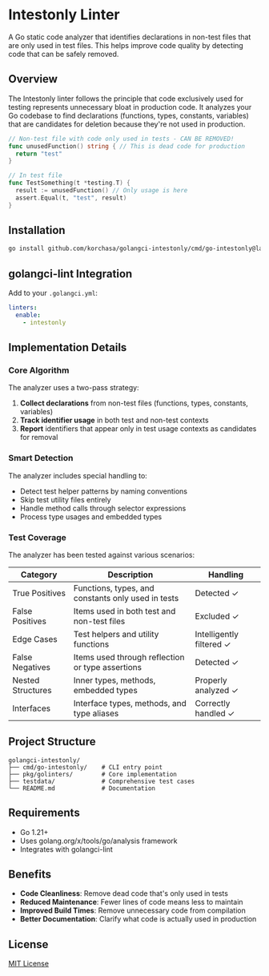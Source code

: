 # Intestonly Linter

A Go static code analyzer that identifies declarations in non-test files that are only used in test files. This helps improve code quality by detecting code that can be safely removed.

## Overview

The Intestonly linter follows the principle that code exclusively used for testing represents unnecessary bloat in production code. It analyzes your Go codebase to find declarations (functions, types, constants, variables) that are candidates for deletion because they're not used in production.

```go
// Non-test file with code only used in tests - CAN BE REMOVED!
func unusedFunction() string { // This is dead code for production
  return "test"
}

// In test file
func TestSomething(t *testing.T) {
  result := unusedFunction() // Only usage is here
  assert.Equal(t, "test", result)
}
```

## Installation

```bash
go install github.com/korchasa/golangci-intestonly/cmd/go-intestonly@latest
```

## golangci-lint Integration

Add to your `.golangci.yml`:

```yaml
linters:
  enable:
    - intestonly
```

## Implementation Details

### Core Algorithm

The analyzer uses a two-pass strategy:
1. **Collect declarations** from non-test files (functions, types, constants, variables)
2. **Track identifier usage** in both test and non-test contexts
3. **Report** identifiers that appear only in test usage contexts as candidates for removal

### Smart Detection

The analyzer includes special handling to:
- Detect test helper patterns by naming conventions
- Skip test utility files entirely
- Handle method calls through selector expressions
- Process type usages and embedded types

### Test Coverage

The analyzer has been tested against various scenarios:

| Category | Description | Handling |
|----------|-------------|----------|
| True Positives | Functions, types, and constants only used in tests | Detected ✓ |
| False Positives | Items used in both test and non-test files | Excluded ✓ |
| Edge Cases | Test helpers and utility functions | Intelligently filtered ✓ |
| False Negatives | Items used through reflection or type assertions | Detected ✓ |
| Nested Structures | Inner types, methods, embedded types | Properly analyzed ✓ |
| Interfaces | Interface types, methods, and type aliases | Correctly handled ✓ |

## Project Structure

```
golangci-intestonly/
├── cmd/go-intestonly/    # CLI entry point
├── pkg/golinters/        # Core implementation
├── testdata/             # Comprehensive test cases
└── README.md             # Documentation
```

## Requirements

- Go 1.21+
- Uses golang.org/x/tools/go/analysis framework
- Integrates with golangci-lint

## Benefits

- **Code Cleanliness**: Remove dead code that's only used in tests
- **Reduced Maintenance**: Fewer lines of code means less to maintain
- **Improved Build Times**: Remove unnecessary code from compilation
- **Better Documentation**: Clarify what code is actually used in production

## License

[MIT License](LICENSE)
